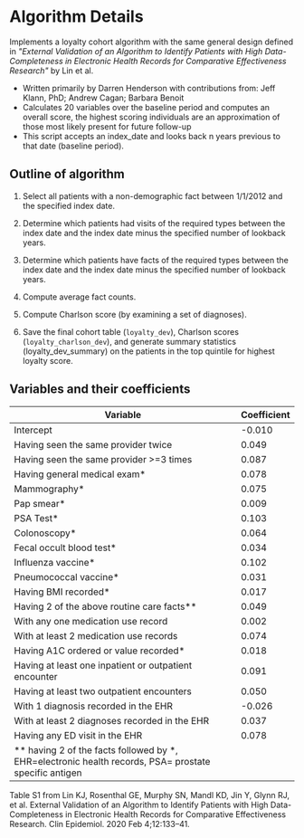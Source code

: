 # Algorithm Details

Implements a loyalty cohort algorithm with the same general design defined in 
  *"External Validation of an Algorithm to Identify Patients with High Data-Completeness in Electronic Health Records for Comparative Effectiveness Research"* by Lin et al.
- Written primarily by Darren Henderson with contributions from: Jeff Klann, PhD; Andrew Cagan; Barbara Benoit
- Calculates 20 variables over the baseline period and computes an overall score, the highest scoring individuals are an approximation of those most likely present for future follow-up
- This script accepts an index_date and looks back n years previous to that date (baseline period).

## Outline of algorithm

1. Select all patients with a non-demographic fact between 1/1/2012 and the specified index date.

2. Determine which patients had visits of the required types between the index date and the index date minus the specified number of lookback years.

3. Determine which patients have facts of the required types between the index date and the index date minus the specified number of lookback years.

4. Compute average fact counts.

5. Compute Charlson score (by examining a set of diagnoses).

6. Save the final cohort table (`loyalty_dev`), Charlson scores (`loyalty_charlson_dev`), and generate summary statistics (loyalty_dev_summary) on the patients in the top quintile for highest loyalty score.

## Variables and their coefficients

 | Variable | Coefficient | 
 | -------- | ----------- |
 | Intercept | -0.010 | 
 | Having seen the same provider twice | 0.049 | 
 | Having seen the same provider >=3 times | 0.087 | 
 | Having general medical exam* | 0.078 | 
 | Mammography* | 0.075 | 
 | Pap smear* | 0.009 | 
 | PSA Test* | 0.103 | 
 | Colonoscopy* | 0.064 | 
 | Fecal occult blood test* | 0.034 | 
 | Influenza vaccine* | 0.102 | 
 | Pneumococcal vaccine* | 0.031 | 
 | Having BMI recorded* | 0.017 | 
 | Having 2 of the above routine care facts** | 0.049 | 
 | With any one medication use record | 0.002 | 
 | With at least 2 medication use records | 0.074 | 
 | Having A1C ordered or value recorded* | 0.018 | 
 | Having at least one inpatient or outpatient encounter | 0.091 | 
 | Having at least two  outpatient encounters | 0.050 | 
 | With 1 diagnosis recorded in the EHR | -0.026 | 
 | With at least 2 diagnoses recorded in the EHR | 0.037 | 
 | Having any ED visit in the EHR | 0.078 | 
 | ** having 2 of the facts followed by *, EHR=electronic health records, PSA= prostate specific antigen | 
 
 Table S1 from Lin KJ, Rosenthal GE, Murphy SN, Mandl KD, Jin Y, Glynn RJ, et al. External Validation of an Algorithm to Identify Patients with High Data-Completeness in Electronic Health Records for Comparative Effectiveness Research. Clin Epidemiol. 2020 Feb 4;12:133–41.
